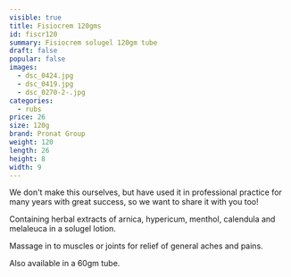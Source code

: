 ```yaml
---
visible: true
title: Fisiocrem 120gms
id: fiscr120
summary: Fisiocrem solugel 120gm tube
draft: false
popular: false
images:
  - dsc_0424.jpg
  - dsc_0419.jpg
  - dsc_0270-2-.jpg
categories:
  - rubs
price: 26
size: 120g
brand: Pronat Group
weight: 120
length: 26
height: 8
width: 9
---
```

We don't make this ourselves, but have used it in professional practice for many years with great success, so we want to share it with you too! 

Containing herbal extracts of arnica, hypericum, menthol, calendula and melaleuca in a solugel lotion.

Massage in to muscles or joints for relief of general aches and pains. 


Also available in a 60gm tube.